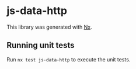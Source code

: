 # js-data-http

This library was generated with [Nx](https://nx.dev).

## Running unit tests

Run `nx test js-data-http` to execute the unit tests.
